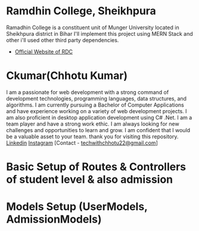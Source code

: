 # Ramdhin College, Sheikhpura

Ramadhin College is a constituent unit of Munger University located in Sheikhpura district in Bihar
I'll implement this project using MERN Stack and other i'll used other third party dependencies.

- [Official Website of RDC](https://rdcollege.ac.in/web/)

# Ckumar(Chhotu Kumar)

I am a passionate for web development with a strong command of development technologies, programming languages, data structures, and algorithms. I am currently pursuing a Bachelor of Computer Applications and have experience working on a variety of web development projects. I am also proficient in desktop application development using C# .Net. I am a team player and have a strong work ethic. I am always looking for new challenges and opportunities to learn and grow. I am confident that I would be a valuable asset to your team. thank you for visiting this repository.
[Linkedin](https://www.linkedin.com/in/chhotu-kumar-13364923a/)
[Instagram](https://www.instagram.com/techwithchhotu/?hl=en)
[Contact - techwithchhotu22@gmail.com]

# Basic Setup of Routes & Controllers of student level & also admission

# Models Setup (UserModels, AdmissionModels)
